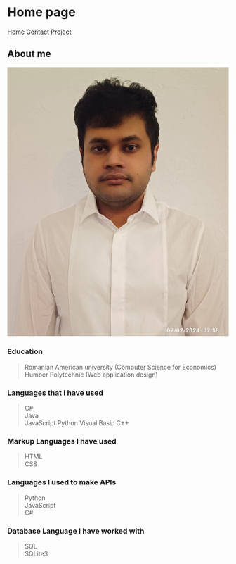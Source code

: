 # Home page

[Home]()
[Contact](/contact.md)
[Project](/project.md)

## About me
<img src="./img/pictureofme.jpeg" width=1000> 

### Education   
> Romanian American university (Computer Science for Economics)  
> Humber Polytechnic (Web application design)   

### Languages that I have used 
> C#  
> Java  
> JavaScript
> Python
> Visual Basic
> C++

### Markup Languages I have used
> HTML  
> CSS

### Languages I used to make APIs
> Python  
> JavaScript  
> C#

### Database Language I have worked with
>SQL  
>SQLite3